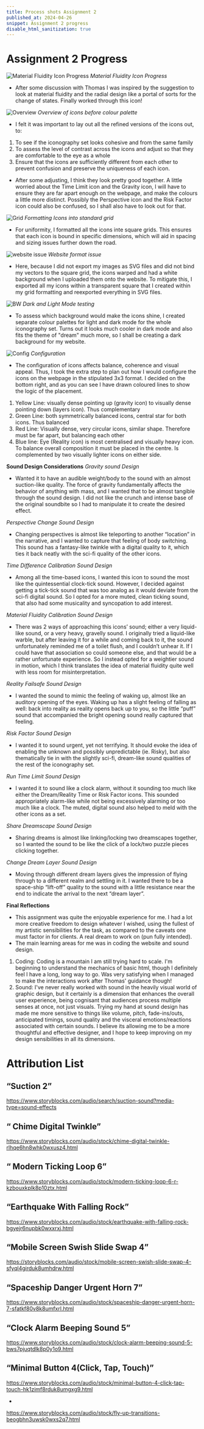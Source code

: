 ```yaml
---
title: Process shots Assignment 2
published_at: 2024-04-26
snippet: Assignment 2 progress
disable_html_sanitization: true
---
```

# **Assignment 2 Progress**
![Material Fluidity Icon Progress](/process_a2/matter_prog.png)
*Material Fluidity Icon Progress*
- After some discussion with Thomas I was inspired by the suggestion to look at material fluidity and the radial design like a portal of sorts for the change of states. Finally worked through this icon!

![Overview](/process_a2/bw_all.png)
*Overview of icons before colour palette*
- I felt it was important to lay out all the refined versions of the icons out, to:
1. To see if the iconography set looks cohesive and from the same family
2. To assess the level of contrast across the icons and adjust so that they are comfortable to the eye as a whole
3. Ensure that the icons are sufficiently different from each other to prevent confusion and preserve the uniqueness of each icon.
- After some adjusting, I think they look pretty good together. A little worried about the Time Limit icon and the Gravity icon, I will have to ensure they are far apart enough on the webpage, and make the colours a little more distinct. Possibly the Perspective icon and the Risk Factor icon could also be confused, so I shall also have to look out for that.

![Grid](/process_a2/grid_1.png)
*Formatting Icons into standard grid*
- For uniformity, I formatted all the icons inte square grids. This ensures that each icon is bound in specific dimensions, which will aid in spacing and sizing issues further down the road.

![website issue](/process_a2/wp_1.png)
*Website format issue*
- Here, because I did not export my images as SVG files and did not bind my vectors to the square grid, the icons warped and had a white background when I uploaded them onto the website. To mitigate this, I exported all my icons within a transparent square that I created within my grid formatting and reexported everything in SVG files.

![BW](/process_a2/bw_colourp.png)
*Dark and Light Mode testing*
- To assess which background would make the icons shine, I created separate colour palettes for light and dark mode for the whole iconography set. Turns out it looks much cooler in dark mode and also fits the theme of "dream" much more, so I shall be creating a dark background for my website.

![Config](/process_a2/config_1.png)
*Configuration*
- The configuration of icons affects balance, coherence and visual appeal. Thus, I took the extra step to plan out how I would configure the icons on the webpage in the stipulated 3x3 format. I decided on the bottom right, and as you can see I have drawn coloured lines to show the logic of the placement.
1. Yellow Line: visually dense pointing up (gravity icon) to visually dense pointing down (layers icon). Thus complementary
2. Green Line: both symmetrically balanced icons, central star for both icons. Thus balanced
3. Red Line: Visually dense, very circular icons, similar shape. Therefore must be far apart, but balancing each other
4. Blue line: Eye (Reality icon) is most centralised and visually heavy icon. To balance overall composition it must be placed in the centre. Is complemented by two visually lighter icons on either side.

**Sound Design Considerations**
*Gravity sound Design*
- Wanted it to have an audible weight/body to the sound with an almost suction-like quality. The force of gravity fundamentally affects the behavior of anything with mass, and I wanted that to be almost tangible through the sound design. I did not like the crunch and intense base of the original soundbite so I had to manipulate it to create the desired effect.

*Perspective Change Sound Design*
- Changing perspectives is almost like teleporting to another “location” in the narrative, and I wanted to capture that feeling of body switching. This sound has a fantasy-like twinkle with a digital quality to it, which ties it back neatly with the sci-fi quality of the other icons.

*Time Difference Calibration Sound Design*
- Among all the time-based icons, I wanted this icon to sound the most like the quintessential clock-tick sound. However, I decided against getting a tick-tick sound that was too analog as it would deviate from the sci-fi digital sound. So I opted for a more muted, clean ticking sound, that also had some musicality and syncopation to add interest.

*Material Fluidity Calibration Sound Design*
- There was 2 ways of approaching this icons’ sound; either a very liquid-like sound, or a very heavy, gravelly sound. I originally tried a liquid-like warble, but after leaving it for a while and coming back to it, the sound unfortunately reminded me of a toilet flush, and I couldn’t unhear it. If I could have that association so could someone else, and that would be a rather unfortunate experience. So I instead opted for a weightier sound in motion, which I think translates the idea of material fluidity quite well with less room for misinterpretation.

*Reality Failsafe Sound Design*
- I wanted the sound to mimic the feeling of waking up, almost like an auditory opening of the eyes. Waking up has a slight feeling of falling as well: back into reality as reality opens back up to you, so the little “puff” sound that accompanied the bright opening sound really captured that feeling.

*Risk Factor Sound Design*
- I wanted it to sound urgent, yet not terrifying. It should evoke the idea of enabling the unknown and possibly unpredictable (ie. Risky), but also thematically tie in with the slightly sci-fi, dream-like sound qualities of the rest of the iconography set. 

*Run Time Limit Sound Design*
- I wanted it to sound like a clock alarm, without it sounding too much like either the Dream/Reality Time or Risk Factor icons. This sounded appropriately alarm-like while not being excessively alarming or too much like a clock. The muted, digital sound also helped to meld with the other icons as a set.

*Share Dreamscape Sound Design*
- Sharing dreams is almost like linking/locking two dreamscapes together, so I wanted the sound to be like the click of a lock/two puzzle pieces clicking together.

*Change Dream Layer Sound Design*
- Moving through different dream layers gives the impression of flying through to a different realm and settling in it. I wanted there to be a space-ship “lift-off” quality to the sound with a little resistance near the end to indicate the arrival to the next “dream layer”. 

**Final Reflections**
- This assignment was quite the enjoyable experience for me. I had a lot more creative freedom to design whatever I wished, using the fullest of my artistic sensibilities for the task, as compared to the caveats one must factor in for clients. A real dream to work on (pun fully intended). 
- The main learning areas for me was in coding the website and sound design. 
1. Coding: Coding is a mountain I am still trying hard to scale. I'm beginning to understand the mechanics of basic html, though I definitely feel I have a long, long way to go. Was very satisfying when I managed to make the interactions work after Thomas' guidance though!
2. Sound: I've never really worked with sound in the heavily visual world of graphic design, but it certainly is a dimension that enhances the overall user experience, being cognisant that audiences process multiple senses at once, not just visuals. Trying my hand at sound design has made me more sensitive to things like volume, pitch, fade-ins/outs, anticipated timings, sound quality and the visceral emotions/reactions associated with certain sounds. I believe its allowing me to be a more thoughtful and effective designer, and I hope to keep improving on my design sensibilities in all its dimensions.


# **Attribution List**

“Suction 2”
- 
https://www.storyblocks.com/audio/search/suction-sound?media-type=sound-effects

“ Chime Digital Twinkle”
-
https://www.storyblocks.com/audio/stock/chime-digital-twinkle-rlhqe6hn8whk0wxusz4.html

“ Modern Ticking Loop 6”
- 
https://www.storyblocks.com/audio/stock/modern-ticking-loop-6-r-kzbouxkplk8p10ztx.html

“Earthquake With Falling Rock”
-
https://www.storyblocks.com/audio/stock/earthquake-with-falling-rock-bgyejr6nupbk0wxxrxj.html

“Mobile Screen Swish Slide Swap 4”
-
https://storyblocks.com/audio/stock/mobile-screen-swish-slide-swap-4-sfyql4girduk8umhdrw.html

“Spaceship Danger Urgent Horn 7”
-
https://www.storyblocks.com/audio/stock/spaceship-danger-urgent-horn-7-sfatkf80v8k8umfxrl.html

“Clock Alarm Beeping Sound 5”
-
https://www.storyblocks.com/audio/stock/clock-alarm-beeping-sound-5-bws7pjuqtdlk8p0y1o9.html

“Minimal Button 4(Click, Tap, Touch)”
-
https://www.storyblocks.com/audio/stock/minimal-button-4-click-tap-touch-hk1zimf8rduk8umgxg9.html

-
https://www.storyblocks.com/audio/stock/fly-up-transitions-beogbhn3uwsk0wxs2q7.html


